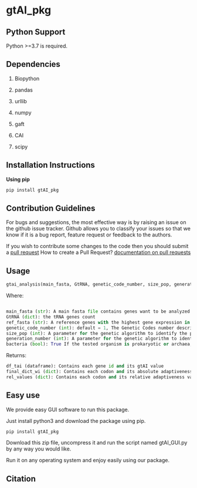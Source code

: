 # gtAI_pkg

## Python Support

Python >=3.7 is required.

## Dependencies

1. Biopython

2. pandas

3. urllib

4. numpy

5. gaft

6. CAI

7. scipy

## Installation Instructions

**Using pip**

```python
pip install gtAI_pkg
```

## Contribution Guidelines

For bugs and suggestions, the most effective way is by raising an issue on the github issue tracker. 
Github allows you to classify your issues so that we know if it is a bug report, feature request or feedback to the authors.

If you wish to contribute some changes to the code then you should submit a [pull request](https://github.com/AliYoussef96/gtAI_pkg/pulls)
How to create a Pull Request? [documentation on pull requests](https://help.github.com/en/articles/about-pull-requests)

## Usage

```python
gtai_analysis(main_fasta, GtRNA, genetic_code_number, size_pop, generation_number=50, bacteria=False)
```

Where:

```python

main_fasta (str): A main fasta file contains genes want to be analyzed (CDS)
GtRNA (dict): the tRNA genes count
ref_fasta (str): A reference genes with the highest gene expression in a genome (CDS)
genetic_code_number (int): default = 1, The Genetic Codes number described by NCBI (https://www.ncbi.nlm.nih.gov/Taxonomy/Utils/wprintgc.cgi)
size_pop (int): A parameter for the genetic algorithm to identify the population size containing the possible solutions to optimize Sij-values
generation_number (int): A parameter for the genetic algorithm to identify the generation number
bacteria (bool): True If the tested organism is prokaryotic or archaea, else equal to False ( default = False )


```
Returns:

```python
df_tai (dataframe): Contains each gene id and its gtAI value 
final_dict_wi (dict): Contains each codon and its absolute adaptiveness value
rel_values (dict): Contains each codon and its relative adaptiveness values
```
## Easy use

We provide easy GUI software to run this package.

Just install python3 and download the package using pip.
```python
pip install gtAI_pkg
```
Download this zip file, uncompress it and run the script named gtAI_GUI.py by any way you would like.

Run it on any operating system and enjoy easily using our package.

## Citation

